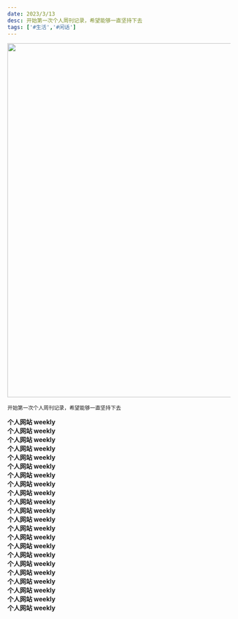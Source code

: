 ```yaml
---
date: 2023/3/13
desc: 开始第一次个人周刊记录，希望能够一直坚持下去
tags: ['#生活','#闲话']
---
```


<img src="https://cdn.jsdelivr.net/gh/pinky-pig/pic-bed/images20230313114545.png" width=800/>  

<small>开始第一次个人周刊记录，希望能够一直坚持下去</small>  

**个人网站 weekly**  
**个人网站 weekly**  
**个人网站 weekly**  
**个人网站 weekly**  
**个人网站 weekly**  
**个人网站 weekly**  
**个人网站 weekly**  
**个人网站 weekly**  
**个人网站 weekly**  
**个人网站 weekly**  
**个人网站 weekly**  
**个人网站 weekly**  
**个人网站 weekly**  
**个人网站 weekly**  
**个人网站 weekly**  
**个人网站 weekly**  
**个人网站 weekly**  
**个人网站 weekly**  
**个人网站 weekly**  
**个人网站 weekly**  
**个人网站 weekly**  
**个人网站 weekly**  
